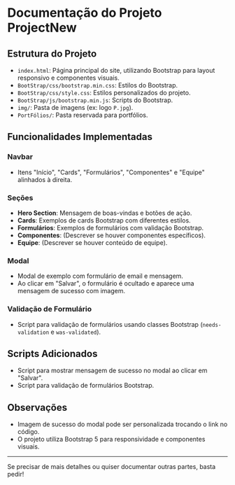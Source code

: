 # Documentação do Projeto ProjectNew

## Estrutura do Projeto

- `index.html`: Página principal do site, utilizando Bootstrap para layout responsivo e componentes visuais.
- `BootStrap/css/bootstrap.min.css`: Estilos do Bootstrap.
- `BootStrap/css/style.css`: Estilos personalizados do projeto.
- `BootStrap/js/bootstrap.min.js`: Scripts do Bootstrap.
- `img/`: Pasta de imagens (ex: logo `P.jpg`).
- `PortFólios/`: Pasta reservada para portfólios.

## Funcionalidades Implementadas

### Navbar
- Itens "Início", "Cards", "Formulários", "Componentes" e "Equipe" alinhados à direita.

### Seções
- **Hero Section**: Mensagem de boas-vindas e botões de ação.
- **Cards**: Exemplos de cards Bootstrap com diferentes estilos.
- **Formulários**: Exemplos de formulários com validação Bootstrap.
- **Componentes**: (Descrever se houver componentes específicos).
- **Equipe**: (Descrever se houver conteúdo de equipe).

### Modal
- Modal de exemplo com formulário de email e mensagem.
- Ao clicar em "Salvar", o formulário é ocultado e aparece uma mensagem de sucesso com imagem.

### Validação de Formulário
- Script para validação de formulários usando classes Bootstrap (`needs-validation` e `was-validated`).

## Scripts Adicionados

- Script para mostrar mensagem de sucesso no modal ao clicar em "Salvar".
- Script para validação de formulários Bootstrap.

## Observações
- Imagem de sucesso do modal pode ser personalizada trocando o link no código.
- O projeto utiliza Bootstrap 5 para responsividade e componentes visuais.

---

Se precisar de mais detalhes ou quiser documentar outras partes, basta pedir!
